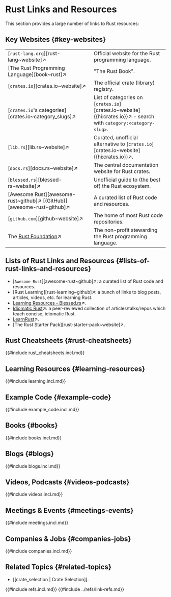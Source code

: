 # Rust Links and Resources

This section provides a large number of links to Rust resources:

## Key Websites {#key-websites}

|||
|---|---|
| [`rust-lang.org`][rust-lang~website]↗ | Official website for the Rust programming language. |
| [The Rust Programming Language][book~rust]↗ | "The Rust Book". |
| [`crates.io`][crates.io~website]↗ | The official crate (library) registry. |
| [`crates.io`'s categories][crates.io~category_slugs]↗ | List of categories on [`crates.io`][crates.io~website]{{hi:crates.io}}↗ - search with `category:<category-slug>`. |
| [`lib.rs`][lib.rs~website]↗ | Curated, unofficial alternative to [`crates.io`][crates.io~website]{{hi:crates.io}}↗. |
| [`docs.rs`][docs.rs~website]↗ | The central documentation website for Rust crates. |
| [`blessed.rs`][blessed-rs~website]↗ | Unofficial guide to (the best of) the Rust ecosystem. |
| [Awesome Rust][awesome-rust~github]↗ [(GitHub)][awesome-rust~github]↗ | A curated list of Rust code and resources. |
| [`github.com`][github~website]↗ | The home of most Rust code repositories. |
| The [Rust Foundation](https://rustfoundation.org)↗ | The non-profit stewarding the Rust programming language. |

## Lists of Rust Links and Resources {#lists-of-rust-links-and-resources}

- [`Awesome Rust`][awesome-rust~github]↗: a curated list of Rust code and resources.
- [Rust Learning][rust-learning~github]↗: a bunch of links to blog posts, articles, videos, etc. for learning Rust.
- [Learning Resources - Blessed.rs](https://blessed.rs/learning-resources)↗.
- [Idiomatic Rust](https://github.com/mre/idiomatic-rust)↗: a peer-reviewed collection of articles/talks/repos which teach concise, idiomatic Rust.
- [LearnRust](https://github.com/ImplFerris/LearnRust)↗.
- [The Rust Starter Pack][rust-starter-pack~website]↗.

## Rust Cheatsheets {#rust-cheatsheets}

{{#include rust_cheatsheets.incl.md}}

## Learning Resources {#learning-resources}

{{#include learning.incl.md}}

## Example Code {#example-code}

{{#include example_code.incl.md}}

## Books {#books}

{{#include books.incl.md}}

## Blogs {#blogs}

{{#include blogs.incl.md}}

## Videos, Podcasts {#videos-podcasts}

{{#include videos.incl.md}}

## Meetings & Events {#meetings-events}

{{#include meetings.incl.md}}

## Companies & Jobs {#companies-jobs}

{{#include companies.incl.md}}

## Related Topics {#related-topics}

- [[crate_selection | Crate Selection]].

{{#include refs.incl.md}}
{{#include ../refs/link-refs.md}}

<div class="hidden">
</div>
